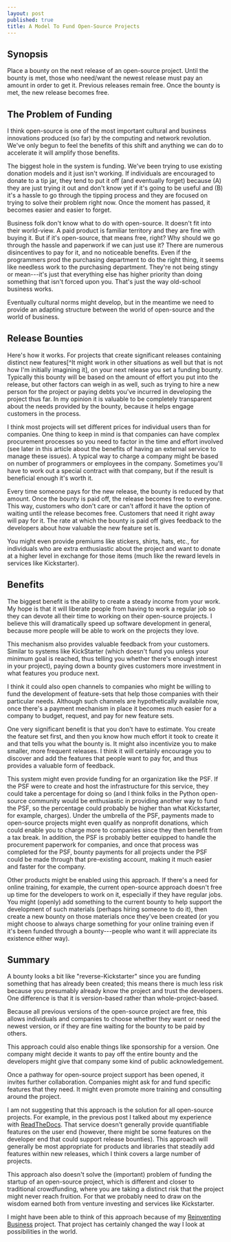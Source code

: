 ```yaml
---
layout: post
published: true
title: A Model To Fund Open-Source Projects
---
```


Synopsis
--------

Place a bounty on the next release of an open-source project. Until the bounty
is met, those who need/want the newest release must pay an amount in order to
get it. Previous releases remain free. Once the bounty is met, the new release
becomes free.

The Problem of Funding
----------------------

I think open-source is one of the most important cultural and business
innovations produced (so far) by the computing and network revolution. We've
only begun to feel the benefits of this shift and anything we can do to
accelerate it will amplify those benefits.

The biggest hole in the system is funding. We've been trying to use existing
donation models and it just isn't working. If individuals are encouraged to
donate to a tip jar, they tend to put it off (and eventually forget) because
(A) they are just trying it out and don't know yet if it's going to be useful
and (B) it's a hassle to go through the tipping process and they are focused
on trying to solve their problem right now. Once the moment has passed, it
becomes easier and easier to forget.

Business folk don't know what to do with open-source. It doesn't fit into
their world-view. A paid product is familiar territory and they are fine with
buying it. But if it's open-source, that means free, right? Why should we go
through the hassle and paperwork if we can just use it? There are numerous
disincentives to pay for it, and no noticeable benefits. Even if the
programmers prod the purchasing department to do the right thing, it seems
like needless work to the purchasing department. They're not being stingy or
mean---it's just that everything else has higher priority than doing something
that isn't forced upon you. That's just the way old-school business works.

Eventually cultural norms might develop, but in the meantime we need to
provide an adapting structure between the world of open-source and the world
of business.

Release Bounties
----------------

Here's how it works. For projects that create significant releases containing
distinct new features[^It might work in other situations as well but that is
not how I'm initially imagining it], on your next release you set a funding
bounty. Typically this bounty will be based on the amount of effort you put
into the release, but other factors can weigh in as well, such as trying to
hire a new person for the project or paying debts you've incurred in
developing the project thus far. In my opinion it is valuable to be completely
transparent about the needs provided by the bounty, because it helps engage
customers in the process.

I think most projects will set different prices for individual users than for
companies. One thing to keep in mind is that companies can have complex
procurement processes so you need to factor in the time and effort involved
(see later in this article about the benefits of having an external service to
manage these issues). A typical way to charge a company might be based on
number of programmers or employees in the company. Sometimes you'll have to
work out a special contract with that company, but if the result is beneficial
enough it's worth it.

Every time someone pays for the new release, the bounty is reduced by that
amount. Once the bounty is paid off, the release becomes free to everyone.
This way, customers who don't care or can't afford it have the option of
waiting until the release becomes free. Customers that need it right away will
pay for it. The rate at which the bounty is paid off gives feedback to the
developers about how valuable the new feature set is.

You might even provide premiums like stickers, shirts, hats, etc., for
individuals who are extra enthusiastic about the project and want to donate at
a higher level in exchange for those items (much like the reward levels in
services like Kickstarter).

Benefits
--------

The biggest benefit is the ability to create a steady income from your work.
My hope is that it will liberate people from having to work a regular job so
they can devote all their time to working on their open-source projects. I
believe this will dramatically speed up software development in general,
because more people will be able to work on the projects they love.

This mechanism also provides valuable feedback from your customers. Similar to
systems like KickStarter (which doesn't fund you unless your minimum goal is
reached, thus telling you whether there's enough interest in your project),
paying down a bounty gives customers more investment in what features you
produce next.

I think it could also open channels to companies who might be willing to fund
the development of feature-sets that help those companies with their
particular needs. Although such channels are hypothetically available now,
once there's a payment mechanism in place it becomes much easier for a company
to budget, request, and pay for new feature sets.

One very significant benefit is that you don't have to estimate. You create
the feature set first, and then you know how much effort it took to create it
and that tells you what the bounty is. It might also incentivize you to make
smaller, more frequent releases. I think it will certainly encourage you to
discover and add the features that people want to pay for, and thus provides a
valuable form of feedback.

This system might even provide funding for an organization like the PSF. If
the PSF were to create and host the infrastructure for this service, they
could take a percentage for doing so (and I think folks in the Python
open-source community would be enthusiastic in providing another way to fund
the PSF, so the percentage could probably be higher than what Kickstarter, for
example, charges). Under the umbrella of the PSF, payments made to open-source
projects might even qualify as nonprofit donations, which could enable you to
charge more to companies since they then benefit from a tax break. In
addition, the PSF is probably better equipped to handle the procurement
paperwork for companies, and once that process was completed for the PSF,
bounty payments for all projects under the PSF could be made through that
pre-existing account, making it much easier and faster for the company.

Other products might be enabled using this approach. If there's a need for
online training, for example, the current open-source approach doesn't free up
time for the developers to work on it, especially if they have regular jobs.
You might (openly) add something to the current bounty to help support the
development of such materials (perhaps hiring someone to do it), then create a
new bounty on those materials once they've been created (or you might choose
to always charge something for your online training even if it's been funded
through a bounty---people who want it will appreciate its existence either
way).

Summary
-------

A bounty looks a bit like "reverse-Kickstarter" since you are funding
something that has already been created; this means there is much less risk
because you presumably already know the project and trust the developers. One
difference is that it is version-based rather than whole-project-based.

Because all previous versions of the open-source project are free, this allows
individuals and companies to choose whether they want or need the newest version,
or if they are fine waiting for the bounty to be paid by others.

This approach could also enable things like sponsorship for a version. One
company might decide it wants to pay off the entire bounty and the developers
might give that company some kind of public acknowledgement.

Once a pathway for open-source project support has been opened, it invites
further collaboration. Companies might ask for and fund specific features that
they need. It might even promote more training and consulting around the
project.

I am not suggesting that this approach is the solution for all open-source
projects. For example, in the previous post I talked about my experience with
[ReadTheDocs](https://readthedocs.org/). That service doesn't generally
provide quantifiable features on the user end (however, there might be some
features on the developer end that could support release bounties). This
approach will generally be most appropriate for products and libraries that
steadily add features within new releases, which I think covers a large number
of projects.

This approach also doesn't solve the (important) problem of funding the
startup of an open-source project, which is different and closer to
traditional crowdfunding, where you are taking a distinct risk that the
project might never reach fruition. For that we probably need to draw on the
wisdom earned both from venture investing and services like Kickstarter.

I might have been able to think of this approach because of my [Reinventing
Business](http://www.reinventing-business.com/) project. That project has
certainly changed the way I look at possibilities in the world.
